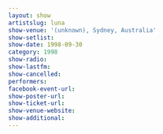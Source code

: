 ```yaml
---
layout: show
artistslug: luna
show-venue: '(unknown), Sydney, Australia'
show-setlist: 
show-date: 1998-09-30
category: 1998
show-radio: 
show-lastfm: 
show-cancelled: 
performers: 
facebook-event-url: 
show-poster-url: 
show-ticket-url: 
show-venue-website: 
show-additional: 
---
```


